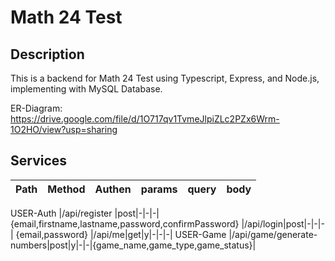 # Math 24 Test 

## Description
This is a backend for Math 24 Test using Typescript, Express, and Node.js, implementing with MySQL Database. 

ER-Diagram: https://drive.google.com/file/d/1O717qv1TvmeJlpiZLc2PZx6Wrm-1O2HO/view?usp=sharing

## Services
| Path | Method | Authen | params | query | body |  
|:--|:--|:--|:--|:--  |:--
USER-Auth 
|/api/register |post|-|-|-| {email,firstname,lastname,password,confirmPassword}
|/api/login|post|-|-|-| {email,password}
|/api/me|get|y|-|-|-|
USER-Game
|/api/game/generate-numbers|post|y|-|-|{game_name,game_type,game_status}|